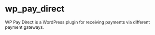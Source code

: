 wp_pay_direct
=============

WP Pay Direct is a WordPress plugin for receiving payments via different payment gateways. 